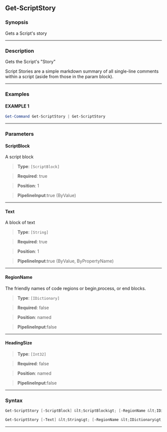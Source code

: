 
Get-ScriptStory
---------------
### Synopsis
Gets a Script's story

---
### Description

Gets the Script's "Story"

Script Stories are a simple markdown summary of all single-line comments within a script (aside from those in the param block).

---
### Examples
#### EXAMPLE 1
```PowerShell
Get-Command Get-ScriptStory | Get-ScriptStory
```

---
### Parameters
#### **ScriptBlock**

A script block



> **Type**: ```[ScriptBlock]```

> **Required**: true

> **Position**: 1

> **PipelineInput**:true (ByValue)



---
#### **Text**

A block of text



> **Type**: ```[String]```

> **Required**: true

> **Position**: 1

> **PipelineInput**:true (ByValue, ByPropertyName)



---
#### **RegionName**

The friendly names of code regions or begin,process, or end blocks.



> **Type**: ```[IDictionary]```

> **Required**: false

> **Position**: named

> **PipelineInput**:false



---
#### **HeadingSize**

> **Type**: ```[Int32]```

> **Required**: false

> **Position**: named

> **PipelineInput**:false



---
### Syntax
```PowerShell
Get-ScriptStory [-ScriptBlock] &lt;ScriptBlock&gt; [-RegionName &lt;IDictionary&gt;] [-HeadingSize &lt;Int32&gt;] [&lt;CommonParameters&gt;]
```
```PowerShell
Get-ScriptStory [-Text] &lt;String&gt; [-RegionName &lt;IDictionary&gt;] [-HeadingSize &lt;Int32&gt;] [&lt;CommonParameters&gt;]
```
---


